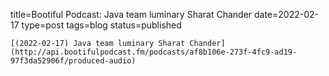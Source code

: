 
title=Bootiful Podcast: Java team luminary Sharat Chander
date=2022-02-17
type=post
tags=blog
status=published
~~~~~~
[(2022-02-17) Java team luminary Sharat Chander](http://api.bootifulpodcast.fm/podcasts/af8b106e-273f-4fc9-ad19-97f3da52906f/produced-audio) 
            